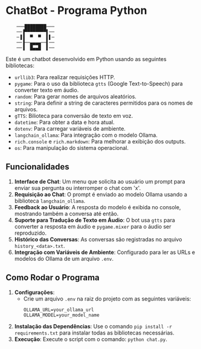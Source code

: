 # ChatBot - Programa Python

        ───████████───
        ──▐▀▀▀▀▀▀▀▀▌──
        ─▐▐  ▀  ▀  ▌▌─
        ──▐──▄▄▄▄──▌──
        ──▐  █▄▄█  ▌──


Este é um chatbot desenvolvido em Python usando as seguintes bibliotecas:

- `urllib3`: Para realizar requisições HTTP.
- `pygame`: Para o uso da biblioteca `gtts` (Google Text-to-Speech) para converter texto em áudio.
- `random`: Para gerar nomes de arquivos aleatórios.
- `string`: Para definir a string de caracteres permitidos para os nomes de arquivos.
- `gTTS`: Bilioteca para conversão de texto em voz.
- `datetime`: Para obter a data e hora atual.
- `dotenv`: Para carregar variáveis de ambiente.
- `langchain_ollama`: Para integração com o modelo Ollama.
- `rich.console` e `rich.markdown`: Para melhorar a exibição dos outputs.
- `os`: Para manipulação do sistema operacional.

## Funcionalidades

1. **Interface de Chat**: Um menu que solicita ao usuário um prompt para enviar sua pergunta ou interromper o chat com 'x'.
2. **Requisição ao Chat**: O prompt é enviado ao modelo Ollama usando a biblioteca `langchain_ollama`.
3. **Feedback ao Usuário**: A resposta do modelo é exibida no console, mostrando também a conversa até então.
4. **Suporte para Tradução de Texto em Áudio**: O bot usa `gtts` para converter a resposta em áudio e `pygame.mixer` para o áudio ser reproduzido.
5. **Histórico das Conversas**: As conversas são registradas no arquivo `history_<data>.txt`.
6. **Integração com Variáveis de Ambiente**: Configurado para ler as URLs e modelos do Ollama de um arquivo `.env`.

## Como Rodar o Programa

1. **Configurações**:
   - Crie um arquivo `.env` na raiz do projeto com as seguintes variáveis:
     ```
     OLLAMA_URL=your_ollama_url
     OLLAMA_MODEL=your_model_name
     ```
2. **Instalação das Dependências**: Use o comando `pip install -r requirements.txt` para instalar todas as bibliotecas necessárias.
3. **Execução**: Execute o script com o comando: `python chat.py`.
